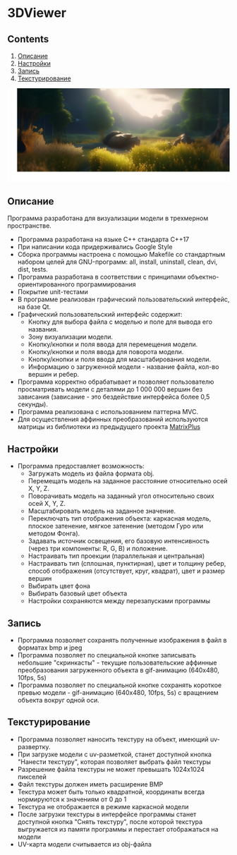 # 3DViewer 


## Contents

1. [Описание](#описание)
2. [Настройки](#настройки)
3. [Запись](#запись)
4. [Текстурирование](#текстурирование)


![3dviewer](misc/images/3DViewer.png)

## Описание
Программа разработана для визуализации модели в трехмерном пространстве.

- Программа разработана на языке C++ стандарта C++17
- При написании кода придерживались Google Style
- Сборка программы настроена с помощью Makefile со стандартным набором целей для GNU-программ: all, install, uninstall, clean, dvi, dist, tests.
- Программа разработана в соответствии с принципами объектно-ориентированного программирования
- Покрытие unit-тестами
- В программе реализован графический пользовательский интерфейс, на базе Qt.
- Графический пользовательский интерфейс содержит:
    - Кнопку для выбора файла с моделью и поле для вывода его названия.
    - Зону визуализации модели.
    - Кнопку/кнопки и поля ввода для перемещения модели.
    - Кнопку/кнопки и поля ввода для поворота модели.
    - Кнопку/кнопки и поля ввода для масштабирования модели.
    - Информацию о загруженной модели - название файла, кол-во вершин и ребер.
- Программа корректно обрабатывает и позволяет пользователю просматривать модели с деталями до 1 000 000 вершин без зависания (зависание - это бездействие интерфейса более 0,5 секунды).
- Программа реализована с использованием паттерна MVC.
- Для осуществления аффинных преобразований используются матрицы из библиотеки из предыдущего проекта [MatrixPlus](https://github.com/VAKoleso/MatrixPlus)

## Настройки
- Программа предоставляет возможность:
    - Загружать модель из файла формата obj.
    - Перемещать модель на заданное расстояние относительно осей X, Y, Z.
    - Поворачивать модель на заданный угол относительно своих осей X, Y, Z.
    - Масштабировать модель на заданное значение.
    - Переключать тип отображения объекта: каркасная модель, плоское затенение, мягкое затенение (методом Гуро или методом Фонга).
    - Задавать источник освещения, его базовую интенсивность (через три компоненты: R, G, B) и положение.
    - Настраивать тип проекции (параллельная и центральная)
    - Настраивать тип (сплошная, пунктирная), цвет и толщину ребер, способ отображения (отсутствует, круг, квадрат), цвет и размер вершин
    - Выбирать цвет фона
    - Выбирать базовый цвет объекта
    - Настройки сохраняются между перезапусками программы

## Запись

- Программа позволяет сохранять полученные изображения в файл в форматах bmp и jpeg
- Программа позволяет по специальной кнопке записывать небольшие "скринкасты" - текущие пользовательские аффинные преобразования загруженного объекта в gif-анимацию (640x480, 10fps, 5s)
- Программа позволяет по специальной кнопке сохранять короткое превью модели - gif-анимацию (640x480, 10fps, 5s) с вращением объекта вокруг одной оси.

## Текстурирование

- Программа позволяет наносить текстуру на объект, имеющий uv-развертку.
- При загрузке модели с uv-разметкой, станет доступной кнопка "Нанести текстуру", которая позволяет выбрать файл текстуры
- Разрешение файла текстуры не может превышать 1024x1024 пикселей
- Файл текстуры должен иметь расширение BMP
- Текстура может быть только квадратной, координаты всегда нормируются к значениям от 0 до 1
- Текстура не отображается в режиме каркасной модели
- После загрузки текстуры в интерфейсе программы станет доступной кнопка "Снять текстуру", после которой текстура выгружается из памяти программы и перестает отображаться на модели
- UV-карта модели считывается из obj-файла
